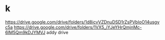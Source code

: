 # k
https://drive.google.com/drive/folders/1d8icvVZDnuDSD1rZsPVbloO14usgyc5a
https://drive.google.com/drive/folders/1VX5_iYJeYHrQmjnMc-6lM5Qm9kDJYMVJ addy drive
